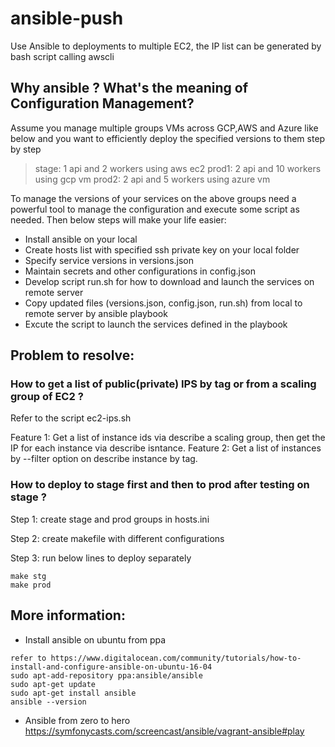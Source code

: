# ansible-push
Use Ansible to deployments to multiple EC2, the IP list can be generated by bash script calling awscli

## Why ansible ? What's the meaning of Configuration Management? 

Assume you manage multiple groups VMs across GCP,AWS and Azure like below and you want to efficiently deploy the specified versions to them step by step
 > stage: 1 api and 2 workers using aws ec2
 > prod1: 2 api and 10 workers using gcp vm
 > prod2: 2 api and 5 workers using azure vm
 
To manage the versions of your services on the above groups need a powerful tool to manage the configuration and execute some script as needed. Then below steps will make your life easier:

* Install ansible on your local 
* Create hosts list with specified ssh private key on your local folder
* Specify service versions in versions.json
* Maintain secrets and other configurations in config.json
* Develop script run.sh for how to download and launch the services on remote server
* Copy updated files (versions.json, config.json, run.sh) from local to remote server by ansible playbook
* Excute the script to launch the services defined in the playbook

## Problem to resolve:

### How to get a list of public(private) IPS by tag or from a scaling group of EC2 ?

Refer to the script ec2-ips.sh

Feature 1: Get a list of instance ids via describe a scaling group, then get the IP for each instance via describe isntance.
Feature 2: Get a list of instances by --filter option on describe instance by tag.


### How to deploy to stage first and then to prod after testing on stage ?

Step 1: create stage and prod groups in hosts.ini

Step 2: create makefile with different configurations

Step 3: run below lines to deploy separately

```
make stg
make prod

```


## More information:

* Install ansible on ubuntu from ppa
```
refer to https://www.digitalocean.com/community/tutorials/how-to-install-and-configure-ansible-on-ubuntu-16-04
sudo apt-add-repository ppa:ansible/ansible
sudo apt-get update
sudo apt-get install ansible
ansible --version
```
* Ansible from zero to hero
https://symfonycasts.com/screencast/ansible/vagrant-ansible#play




